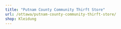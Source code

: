 ```yaml
---
title: "Putnam County Community Thirft Store"
url: /ottawa/putnam-county-community-thirft-store/
shop: Kleidung
---
```

